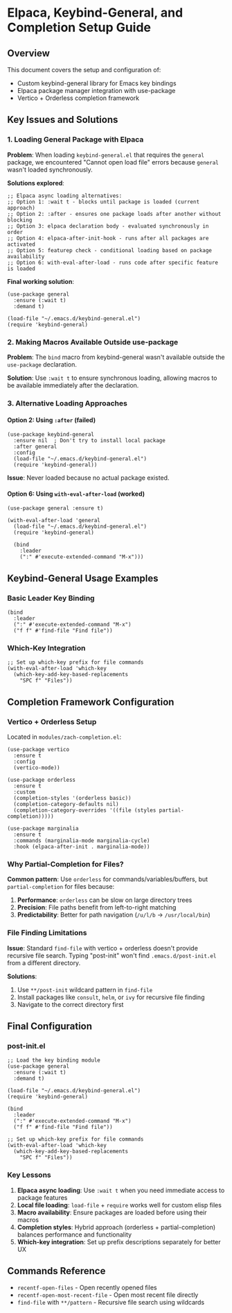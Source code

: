# Elpaca, Keybind-General, and Completion Setup Guide

## Overview

This document covers the setup and configuration of:
- Custom keybind-general library for Emacs key bindings
- Elpaca package manager integration with use-package
- Vertico + Orderless completion framework

## Key Issues and Solutions

### 1. Loading General Package with Elpaca

**Problem**: When loading `keybind-general.el` that requires the `general` package, we encountered "Cannot open load file" errors because `general` wasn't loaded synchronously.

**Solutions explored**:

```elisp
;; Elpaca async loading alternatives:
;; Option 1: :wait t - blocks until package is loaded (current approach)
;; Option 2: :after - ensures one package loads after another without blocking
;; Option 3: elpaca declaration body - evaluated synchronously in order
;; Option 4: elpaca-after-init-hook - runs after all packages are activated
;; Option 5: featurep check - conditional loading based on package availability
;; Option 6: with-eval-after-load - runs code after specific feature is loaded
```

**Final working solution**:
```elisp
(use-package general
  :ensure (:wait t)
  :demand t)

(load-file "~/.emacs.d/keybind-general.el")
(require 'keybind-general)
```

### 2. Making Macros Available Outside use-package

**Problem**: The `bind` macro from keybind-general wasn't available outside the `use-package` declaration.

**Solution**: Use `:wait t` to ensure synchronous loading, allowing macros to be available immediately after the declaration.

### 3. Alternative Loading Approaches

#### Option 2: Using `:after` (failed)
```elisp
(use-package keybind-general
  :ensure nil  ; Don't try to install local package
  :after general
  :config
  (load-file "~/.emacs.d/keybind-general.el")
  (require 'keybind-general))
```
**Issue**: Never loaded because no actual package existed.

#### Option 6: Using `with-eval-after-load` (worked)
```elisp
(use-package general :ensure t)

(with-eval-after-load 'general
  (load-file "~/.emacs.d/keybind-general.el")
  (require 'keybind-general)
  
  (bind
    :leader
    (":" #'execute-extended-command "M-x")))
```

## Keybind-General Usage Examples

### Basic Leader Key Binding
```elisp
(bind
  :leader
  (":" #'execute-extended-command "M-x")
  ("f f" #'find-file "Find file"))
```

### Which-Key Integration
```elisp
;; Set up which-key prefix for file commands
(with-eval-after-load 'which-key
  (which-key-add-key-based-replacements
    "SPC f" "Files"))
```

## Completion Framework Configuration

### Vertico + Orderless Setup
Located in `modules/zach-completion.el`:

```elisp
(use-package vertico
  :ensure t
  :config
  (vertico-mode))

(use-package orderless
  :ensure t
  :custom
  (completion-styles '(orderless basic))
  (completion-category-defaults nil)
  (completion-category-overrides '((file (styles partial-completion)))))

(use-package marginalia
  :ensure t
  :commands (marginalia-mode marginalia-cycle)
  :hook (elpaca-after-init . marginalia-mode))
```

### Why Partial-Completion for Files?

**Common pattern**: Use `orderless` for commands/variables/buffers, but `partial-completion` for files because:

1. **Performance**: `orderless` can be slow on large directory trees
2. **Precision**: File paths benefit from left-to-right matching
3. **Predictability**: Better for path navigation (`/u/l/b` → `/usr/local/bin`)

### File Finding Limitations

**Issue**: Standard `find-file` with vertico + orderless doesn't provide recursive file search. Typing "post-init" won't find `.emacs.d/post-init.el` from a different directory.

**Solutions**:
1. Use `**/post-init` wildcard pattern in `find-file`
2. Install packages like `consult`, `helm`, or `ivy` for recursive file finding
3. Navigate to the correct directory first

## Final Configuration

### post-init.el
```elisp
;; Load the key binding module
(use-package general
  :ensure (:wait t)
  :demand t)

(load-file "~/.emacs.d/keybind-general.el")
(require 'keybind-general)

(bind
  :leader
  (":" #'execute-extended-command "M-x")
  ("f f" #'find-file "Find file"))

;; Set up which-key prefix for file commands
(with-eval-after-load 'which-key
  (which-key-add-key-based-replacements
    "SPC f" "Files"))
```

### Key Lessons

1. **Elpaca async loading**: Use `:wait t` when you need immediate access to package features
2. **Local file loading**: `load-file` + `require` works well for custom elisp files
3. **Macro availability**: Ensure packages are loaded before using their macros
4. **Completion styles**: Hybrid approach (orderless + partial-completion) balances performance and functionality
5. **Which-key integration**: Set up prefix descriptions separately for better UX

## Commands Reference

- `recentf-open-files` - Open recently opened files
- `recentf-open-most-recent-file` - Open most recent file directly
- `find-file` with `**/pattern` - Recursive file search using wildcards